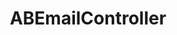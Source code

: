 ---
title: ABEmailController
layout: module
mod: 'module:ABEmailController'
category: api-controllers
---